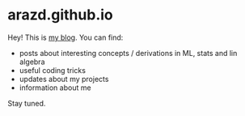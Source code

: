 # arazd.github.io

Hey! This is <a href='https://arazd.github.io/'>my blog</a>. You can find:

* posts about interesting concepts / derivations in ML, stats and lin algebra
* useful coding tricks
* updates about my projects
* information about me

Stay tuned.
